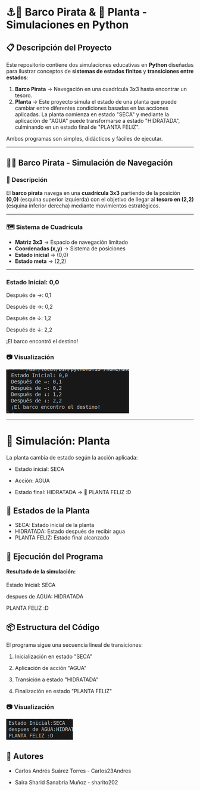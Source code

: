 # ⚓🌊 Barco Pirata & 🌱 Planta - Simulaciones en Python

## 📋 Descripción del Proyecto
Este repositorio contiene dos simulaciones educativas en **Python** diseñadas para ilustrar conceptos de **sistemas de estados finitos** y **transiciones entre estados**:

1. **Barco Pirata** → Navegación en una cuadrícula 3x3 hasta encontrar un tesoro.  
2. **Planta** → Este proyecto simula el estado de una planta que puede cambiar entre diferentes condiciones basadas en las acciones aplicadas. La planta comienza en estado "SECA" y mediante la aplicación de "AGUA" puede transformarse a estado "HIDRATADA", culminando en un estado final de "PLANTA FELIZ".

Ambos programas son simples, didácticos y fáciles de ejecutar.  

---

## 🏴‍☠️ Barco Pirata - Simulación de Navegación

### 📝 Descripción
El **barco pirata** navega en una **cuadrícula 3x3** partiendo de la posición **(0,0)** (esquina superior izquierda) con el objetivo de llegar al **tesoro en (2,2)** (esquina inferior derecha) mediante movimientos estratégicos.

---

### 🗺️ Sistema de Cuadrícula
- **Matriz 3x3** → Espacio de navegación limitado  
- **Coordenadas (x,y)** → Sistema de posiciones  
- **Estado inicial** → (0,0)  
- **Estado meta** → (2,2)  

---

### Estado Inicial: 0,0

Después de →: 0,1

Después de →: 0,2

Después de ↓: 1,2

Después de ↓: 2,2

¡El barco encontró el destino!

### 📷 Visualización


![Algoritmo Concepto Espacio](https://github.com/Sharito2023s-oss/Laboratorio1/blob/main/Algoritmo-Concepto-Espacio/barco.png?raw=true)

---

# 🌱 Simulación: Planta

La planta cambia de estado según la acción aplicada:

- Estado inicial: SECA

- Acción: AGUA

- Estado final: HIDRATADA → 🌱 PLANTA FELIZ :D


## 🎯 Estados de la Planta

- SECA: Estado inicial de la planta
- HIDRATADA: Estado después de recibir agua
- PLANTA FELIZ: Estado final alcanzado

## 🚀 Ejecución del Programa

#### Resultado de la simulación:

Estado Inicial: SECA

despues de AGUA: HIDRATADA

PLANTA FELIZ :D

## 📦 Estructura del Código

El programa sigue una secuencia lineal de transiciones:

1. Inicialización en estado "SECA"

2. Aplicación de acción "AGUA"

3. Transición a estado "HIDRATADA"

4. Finalización en estado "PLANTA FELIZ"

### 📷 Visualización


![Algoritmo Concepto Espacio](https://github.com/Sharito2023s-oss/Laboratorio1/blob/main/Algoritmo-Concepto-Espacio/Planta.png?raw=true)


## 👥 Autores

- Carlos Andrés Suárez Torres - Carlos23Andres

- Saira Sharid Sanabria Muñoz - sharito202
